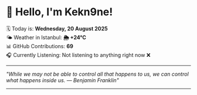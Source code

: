 # 👋 Hello, I'm Kekn9ne!

🗓️ Today is: **Wednesday, 20 August 2025**  
🌤️ Weather in Istanbul: **🌦   +24°C**  
📊 GitHub Contributions: **69**  
🎧 Currently Listening: Not listening to anything right now ❌

---

_"While we may not be able to control all that happens to us, we can control what happens inside us. — *Benjamin Franklin*"_

---
